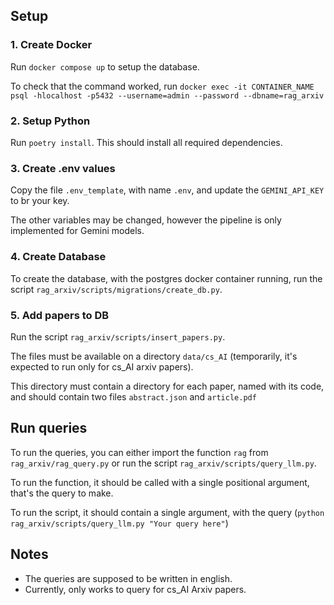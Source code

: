 ## Setup

### 1. Create Docker
Run ```docker compose up``` to setup the database.

To check that the command worked, run ```docker exec -it CONTAINER_NAME psql -hlocalhost -p5432 --username=admin --password --dbname=rag_arxiv```

### 2. Setup Python
Run ```poetry install```. This should install all required dependencies.

### 3. Create .env values
Copy the file ```.env_template```, with name ```.env```, and update the `GEMINI_API_KEY` to br your key.

The other variables may be changed, however the pipeline is only implemented for Gemini models.

### 4. Create Database
To create the database, with the postgres docker container running, run the script
```rag_arxiv/scripts/migrations/create_db.py```.

### 5. Add papers to DB
Run the script ```rag_arxiv/scripts/insert_papers.py```.

The files must be available on a directory ```data/cs_AI``` 
(temporarily, it's expected to run only for cs_AI arxiv papers).

This directory must contain a directory for each paper, named with its code, 
and should contain two files `abstract.json` and `article.pdf`

## Run queries

To run the queries, you can either import the function `rag` from `rag_arxiv/rag_query.py` 
or run the script `rag_arxiv/scripts/query_llm.py`.

To run the function, it should be called with a single positional argument, that's the query to make.

To run the script, it should contain a single argument, with the query 
(`python rag_arxiv/scripts/query_llm.py "Your query here"`)


## Notes
 - The queries are supposed to be written in english.
 - Currently, only works to query for cs_AI Arxiv papers.
